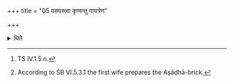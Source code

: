 +++
title = "05 वसवस्त्वा कृण्वन्तु गायत्रेण"

+++

<details><summary>थिते</summary>

5. With the four formulae beginning with vasavastvā kr̥ṇvantu[^1] the chief (first) wife of the sacrificer[^2] prepares the fire-pan in case he has many wives; in case he has only one wife (it is) the Adhvaryu (who prepares it).  

[^1]: TS IV.1.5.n.  

[^2]: According to ŚB VI.5.3.1 the first wife prepares the Aṣāḍhā-brick.  
</details>
